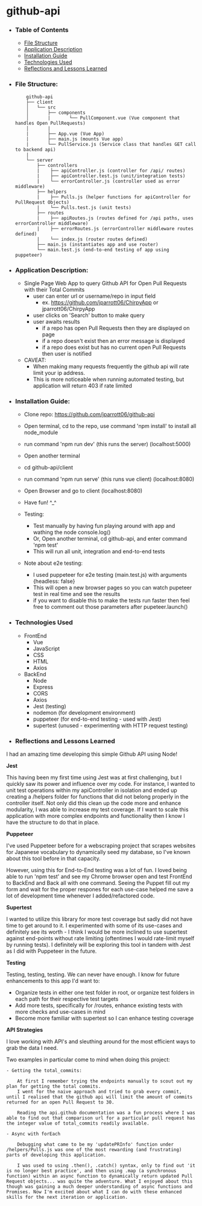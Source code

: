 # github-api

- ### Table of Contents
    - [File Structure](./README.md#file-structure)
    - [Application Description](./README.md#application-description)
    - [Installation Guide](./README.md#installation-guide)
    - [Technologies Used](./README.md#technologies-used)
    - [Reflections and Lessons Learned](./README.md#reflections-and-lessons-learned)

- ### File Structure:
    ```
        github-api
        ├── client
        │   └── src
        │       ├── components
        │       |       └── PullComponent.vue (Vue component that handles Open PullRequests)
        │       |
        |       ├── App.vue (Vue App)
        |       ├── main.js (mounts Vue app)
        |       └── PullService.js (Service class that handles GET call to backend api)
        |
        └── server
            ├── controllers
            |    ├── apiController.js (controller for /api/ routes)
            |    ├── apiController.test.js (unit/integration tests)
            |    └── errorController.js (controller used as error middleware)
            ├── helpers
            |    ├── Pulls.js (helper functions for apiController for PullRequest Objects)
            |    └── Pulls.test.js (unit tests)
            ├── routes
            |    ├── apiRoutes.js (routes defined for /api paths, uses errorController middleware)
            |    ├── errorRoutes.js (errorController middleware routes defined)
            |    └── index.js (router routes defined)
            ├── main.js (instantiates app and use router)
            └── main.test.js (end-to-end testing of app using puppeteer)
    ```
- ### Application Description:
    - Single Page Web App to query Github API for Open Pull Requests with their Total Commits
        - user can enter url or username/repo in input field
            - ex. https://github.com/jparrott06/ChirpyApp or jparrott06/ChirpyApp
        - user clicks on 'Search' button to make query
        - user awaits results
            - if a repo has open Pull Requests then they are displayed on page
            - if a repo doesn't exist then an error message is displayed
            - if a repo does exist but has no current open Pull Requests then user is notified
    - CAVEAT: 
        - When making many requests frequently the github api will rate limit your ip address.
        - This is more noticeable when running automated testing, but application will return 403 if rate limited

- ### Installation Guide:
    - Clone repo: https://github.com/jparrott06/github-api
    - Open terminal, cd to the repo, use command 'npm install' to install all node_module
    - run command 'npm run dev' (this runs the server) (localhost:5000)
    - Open another terminal
    - cd github-api/client
    - run command 'npm run serve' (this runs vue client) (localhost:8080)

    - Open Browser and go to client (localhost:8080)
    - Have fun! ^_^

    - Testing:
        - Test manually by having fun playing around with app and wathing the node console.log()
        - Or, Open another terminal, cd github-api, and enter command 'npm test'
        - This will run all unit, integration and end-to-end tests
    - Note about e2e testing:
        - I used puppeteer for e2e testing (main.test.js) with arguments {headless: false}
        - This will open a new browser pages so you can watch pupeteer test in real time and see the results
        - if you want to disable this to make the tests run faster then feel free to comment out those parameters after pupeteer.launch()

- ### Technologies Used
    - FrontEnd
        - Vue
        - JavaScript
        - CSS
        - HTML
        - Axios
    - BackEnd
        - Node
        - Express
        - CORS
        - Axios
        - Jest (testing)
        - nodemon (for development environment)
        - puppeteer (for end-to-end testing - used with Jest)
        - supertest (unused - experimenting with HTTP request testing)

- ### Reflections and Lessons Learned

I had an amazing time developing this simple Github API using Node!

<b>Jest</b>

This having been my first time using Jest was at first challenging, but I quickly saw its power and influence over my code.
For instance, I wanted to unit test operations within my apiController in isolation and ended up creating a /helpers folder
for functions that did not belong properly in the controller itself. Not only did this clean up the code more and enhance modularity, I was able to increase my test coverage. If I want to scale this application with more complex endpoints and functionality then I know I have the structure to do that in place.

<b>Puppeteer</b>

I've used Puppeteer before for a webscraping project that scrapes websites for Japanese vocabulary to dynamically seed my database, so I've known about this tool before in that capacity.

However, using this for End-to-End testing was a lot of fun. I loved being able to run 'npm test' and see my Chrome browser open and test FrontEnd to BackEnd and Back all with one command. Seeing the Puppet fill out my form and wait for the proper respones for each use-case helped me save a lot of development time whenever I added/refactored code.

<b>Supertest</b>

I wanted to utilize this library for more test coverage but sadly did not have time to get around to it. I experimented with some of its use-cases and definitely see its worth - I think I would be more inclined to use supertest against end-points without rate limiting (oftentimes I would rate-limit myself by running tests). I definitely will be exploring this tool in tandem with Jest as I did with Puppeteer in the future.

<b>Testing</b>

Testing, testing, testing. We can never have enough. I know for future enhancements to this app I'd want to:
 - Organize tests in either one test folder in root, or organize test folders in each path for their respective test targets
 - Add more tests, specifically for /routes, enhance existing tests with more checks and use-cases in mind
 - Become more familiar with supertest so I can enhance testing coverage

<b>API Strategies</b>

I love working with API's and sleuthing around for the most efficient ways to grab the data I need.

Two examples in particular come to mind when doing this project:

    - Getting the total_commits:

        At first I remember trying the endpoints manually to scout out my plan for getting the total commits.
        I went for the naive approach and tried to grab every commit, until I realised that the github api will limit the amount of commits returned for an open Pull Request to 30.

        Reading the api.github documentation was a fun process where I was able to find out that comparison url for a particular pull request has the integer value of total_commits readily available.

    - Async with forEach

        Debugging what came to be my 'updatePRInfo' function under /helpers/Pulls.js was one of the most rewarding (and frustrating) parts of developing this application.

        I was used to using .then(), .catch() syntax, only to find out 'it is no longer best practice', and then using .map (a synchronous function) within an async function to dynamically return updated Pull Request objects... was quite the adventure. What I enjoyed about this though was gaining a much deeper understanding of async functions and Promises. Now I'm excited about what I can do with these enhanced skills for the next iteration or application.

